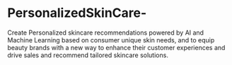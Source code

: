 # PersonalizedSkinCare-
Create Personalized skincare recommendations powered by AI and Machine Learning based on consumer unique skin needs, and to equip beauty brands with a new way to enhance their customer experiences and drive sales and recommend tailored skincare solutions.
